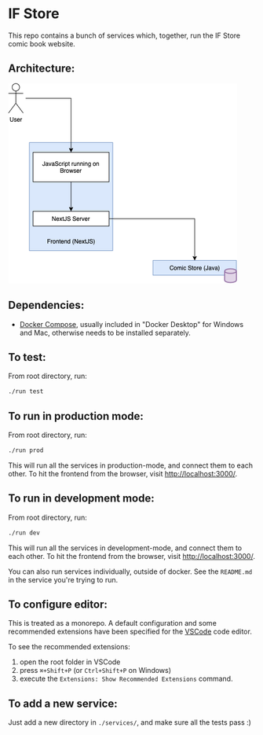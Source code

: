 # IF Store

This repo contains a bunch of services which, together, run the IF Store comic book website.

## Architecture:

![Architecture Image](architecture/architecture.drawio.png)

## Dependencies: 

- [Docker Compose](https://docs.docker.com/compose/install/), usually included in "Docker Desktop" for Windows and Mac, otherwise needs to be installed separately.

## To test:

From root directory, run: 
```bash
./run test
```

## To run in production mode:

From root directory, run: 
```bash
./run prod
```

This will run all the services in production-mode, and connect them to each other. To hit the frontend from the browser, visit [http://localhost:3000/](http://localhost:3000/).

## To run in development mode:

From root directory, run: 
```bash
./run dev
```

This will run all the services in development-mode, and connect them to each other. To hit the frontend from the browser, visit [http://localhost:3000/](http://localhost:3000/).

You can also run services individually, outside of docker. See the `README.md` in the service you're trying to run.

## To configure editor:

This is treated as a monorepo. A default configuration and some recommended extensions have been specified for the [VSCode](https://code.visualstudio.com/) code editor. 

To see the recommended extensions: 
1. open the root folder in VSCode
2. press `⌘+Shift+P` (or `Ctrl+Shift+P` on Windows)
3. execute the `Extensions: Show Recommended Extensions` command.

## To add a new service:

Just add a new directory in `./services/`, and make sure all the tests pass :)